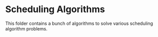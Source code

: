 Scheduling Algorithms
=====================

This folder contains a bunch of algorithms to solve various scheduling algorithm
problems.


